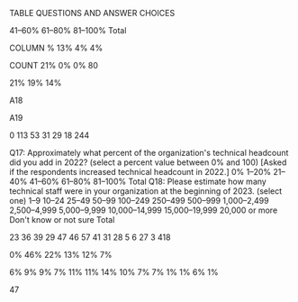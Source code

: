 TABLE QUESTIONS AND ANSWER CHOICES


41–60%
61–80%
81–100%
Total


COLUMN %
13%
4%
4%


COUNT
21%
0%
0%
80


21%
19%
14%


A18


A19


0
113
53
31
29
18
244


Q17: Approximately what percent of the organization's technical headcount did you add in 2022? (select a percent 
value between 0% and 100) [Asked if the respondents increased technical headcount in 2022.]
0%
1–20%
21–40%
41–60%
61–80%
81–100%
Total
Q18: Please estimate how many technical staff were in your organization at the beginning of 2023. (select one)
1–9
10–24
25–49
50–99
100–249
250–499
500–999
1,000–2,499
2,500–4,999
5,000–9,999
10,000–14,999
15,000–19,999
20,000 or more
Don't know or not sure
Total


23
36
39
29
47
46
57
41
31
28
5
6
27
3
418


0%
46%
22%
13%
12%
7%


6%
9%
9%
7%
11%
11%
14%
10%
7%
7%
1%
1%
6%
1%


 47


